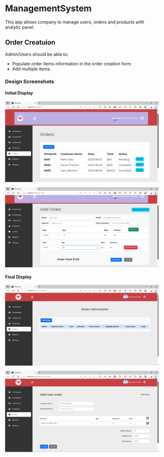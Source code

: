 # ManagementSystem
This app allows company to manage users, orders and products with analytic panel.


## Order Creatuion

Admin/Users should be able to:

- Populate order items information in the order creation form
- Add multiple items.

### Design Screenshots

  #### Initial Display
![](./OrderPageV1.png)

![](./OrderFormV2.png)

  #### Final Display
![](./OrderPageFinal.png)

  
![](./OrderFormFinal.png)
